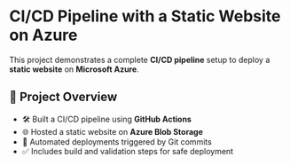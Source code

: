 # CI/CD Pipeline with a Static Website on Azure

This project demonstrates a complete **CI/CD pipeline** setup to deploy a **static website** on **Microsoft Azure**.

## 🚀 Project Overview

- 🛠️ Built a CI/CD pipeline using **GitHub Actions**
- 🌐 Hosted a static website on **Azure Blob Storage**
- 🔄 Automated deployments triggered by Git commits
- ✅ Includes build and validation steps for safe deployment
